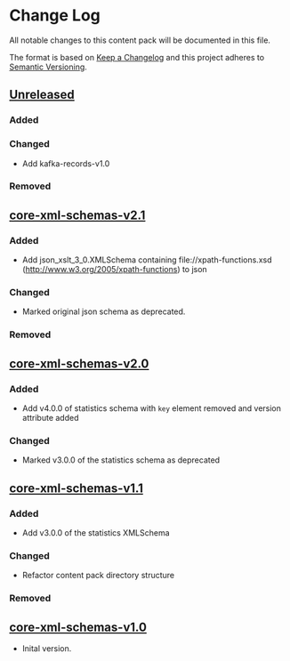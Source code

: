 # Change Log

All notable changes to this content pack will be documented in this file.

The format is based on [Keep a Changelog](http://keepachangelog.com/)
and this project adheres to [Semantic Versioning](http://semver.org/).

## [Unreleased]

### Added

### Changed

* Add kafka-records-v1.0

### Removed

## [core-xml-schemas-v2.1]

### Added

* Add json_xslt_3_0.XMLSchema containing file://xpath-functions.xsd (http://www.w3.org/2005/xpath-functions) to json

### Changed

* Marked original json schema as deprecated.

### Removed

## [core-xml-schemas-v2.0]

### Added

* Add v4.0.0 of statistics schema with `key` element removed and version attribute added

### Changed

* Marked v3.0.0 of the statistics schema as deprecated

## [core-xml-schemas-v1.1]

### Added

* Add v3.0.0 of the statistics XMLSchema

### Changed

* Refactor content pack directory structure

### Removed

## [core-xml-schemas-v1.0]

* Inital version.


[Unreleased]: https://github.com/gchq/stroom-content/compare/core-xml-schemas-v2.1...HEAD
[core-xml-schemas-v2.1]: https://github.com/gchq/stroom-content/compare/core-xml-schemas-v2.0...core-xml-schemas-v2.1
[core-xml-schemas-v2.0]: https://github.com/gchq/stroom-content/compare/core-xml-schemas-v1.1...core-xml-schemas-v2.0
[core-xml-schemas-v1.1]: https://github.com/gchq/stroom-content/compare/core-xml-schemas-v1.0...core-xml-schemas-v1.1
[core-xml-schemas-v1.0]: https://github.com/gchq/stroom-content/compare/core-xml-schemas-v1.0...core-xml-schemas-v1.0

